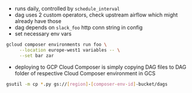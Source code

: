 - runs daily, controlled by `schedule_interval`
- dag uses 2 custom operators, check upstream airflow which might already have those
- dag depends on `slack_foo` http conn string in config 
- set necessary env vars
```bash
gcloud composer environments run foo \
     --location europe-west1 variables -- \
     --set bar zar
```
- deploying to GCP Cloud Composer is simply copying DAG files to DAG folder of respective Cloud Composer environment in GCS
```bash
gsutil -m cp *.py gs://[region]-[composer-env-id]-bucket/dags
```
